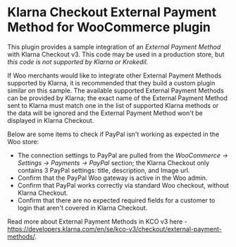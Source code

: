 # Klarna Checkout External Payment Method for WooCommerce plugin

This plugin provides a sample integration of an _External Payment Method_ with Klarna Checkout v3. This code may be used in a production store, but _this code is not supported by Klarna or Krokedil_. 

If Woo merchants would like to integrate other External Payment Methods supported by Klarna, it is recommended that they build a custom plugin similar on this sample. The available supported External Payment Methods can be provided by Klarna; the exact name of the External Payment Method sent to Klarna must match one in the list of supported Klarna methods or the data will be ignored and the External Payment Method won't be displayed in Klarna Checkout.


Below are some items to check if PayPal isn't working as expected in the Woo store:

* The connection settings to PayPal are pulled from the _WooCommerce -> Settings -> Payments -> PayPal_ section;  the Klarna Checkout only contains 3 PayPal settings: title, description, and Image url.
* Confirm that the PayPal Woo gateway is active in the Woo admin.
* Confirm that PayPal works correctly via standard Woo checkout, without Klarna Checkout.
* Confirm that there are no expected required fields for a customer to login that aren't covered in Klarna Checkout.

Read more about External Payment Methods in KCO v3 here - https://developers.klarna.com/en/se/kco-v3/checkout/external-payment-methods/.
